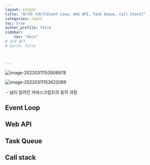 ```yaml
---
layout: single
title: "동기와 비동기[Event Loop, Web API, Task Queue, Call Stack]"
categories: react
toc: true
author_profile: false
sidebar:
    nav: "docs"
# 검색 불가
# serch: false 



---
```




![image-20220311153508878](../images/2022-03-11-react_Til07/image-20220311153508878.png)

![image-20220311153622069](../images/2022-03-11-react_Til07/image-20220311153622069.png)

​										- 널리 알려진 자바스크립트의 동작 과정

## Event Loop



## Web API

## Task Queue

## Call stack